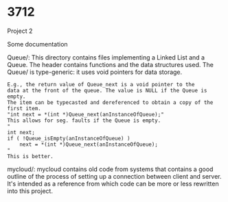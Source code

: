 # 3712
Project 2

Some documentation

Queue/:
	This directory contains files implementing a Linked List and a Queue.
	The header contains functions and the data structures used.
	The Queue/ is type-generic: it uses void pointers for data storage.

	E.g., the return value of Queue_next is a void pointer to the
	data at the front of the queue. The value is NULL if the Queue is empty.
	The item can be typecasted and dereferenced to obtain a copy of the first item.
	"int next = *(int *)Queue_next(anInstanceOfQueue);"
	This allows for seg. faults if the Queue is empty.
	"
	int next;
	if ( !Queue_isEmpty(anInstanceOfQueue) )
		next = *(int *)Queue_next(anInstanceOfQueue);
	"
	This is better.
	
mycloud/:
	mycloud contains old code from systems that contains
	a good outline of the process of setting up a connection
	between client and server. It's intended as a reference
	from which code can be more or less rewritten into this
	project.
